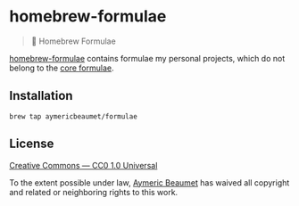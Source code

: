 # homebrew-formulae

> :beer: Homebrew Formulae

[homebrew-formulae](https://github.com/aymericbeaumet/homebrew-formulae)
contains formulae my personal projects, which do not belong to the [core
formulae](https://github.com/Homebrew/homebrew-core).

## Installation

```
brew tap aymericbeaumet/formulae
```

## License

[Creative Commons — CC0 1.0 Universal](http://creativecommons.org/publicdomain/zero/1.0)

To the extent possible under law, [Aymeric Beaumet](https://aymericbeaumet.com)
has waived all copyright and related or neighboring rights to this work.
